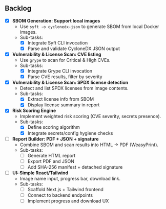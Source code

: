 ## Backlog

- [x] **SBOM Generation: Support local images**
  - Use `syft -o cyclonedx-json` to generate SBOM from local Docker images.
  - Sub-tasks:
    - [x] Integrate Syft CLI invocation
    - [x] Parse and validate CycloneDX JSON output

- [x] **Vulnerability & License Scan: CVE listing**
  - Use `grype` to scan for Critical & High CVEs.
  - Sub-tasks:
    - [x] Integrate Grype CLI invocation
    - [x] Parse CVE results, filter by severity

- [x] **Vulnerability & License Scan: SPDX license detection**
  - Detect and list SPDX licenses from image contents.
  - Sub-tasks:
    - [x] Extract license info from SBOM
    - [x] Display license summary in report

- [x] **Risk Scoring Engine**
  - Implement weighted risk scoring (CVE severity, secrets presence).
  - Sub-tasks:
    - [x] Define scoring algorithm
    - [x] Integrate secrets/config hygiene checks

- [ ] **Report Builder: PDF + JSON + signature**
  - Combine SBOM and scan results into HTML → PDF (WeasyPrint).
  - Sub-tasks:
    - [ ] Generate HTML report
    - [ ] Export PDF and JSON
    - [ ] Add SHA-256 manifest + detached signature

- [ ] **UI: Simple React/Tailwind**
  - Image name input, progress bar, download link.
  - Sub-tasks:
    - [ ] Scaffold Next.js + Tailwind frontend
    - [ ] Connect to backend endpoints
    - [ ] Implement progress and download UX
